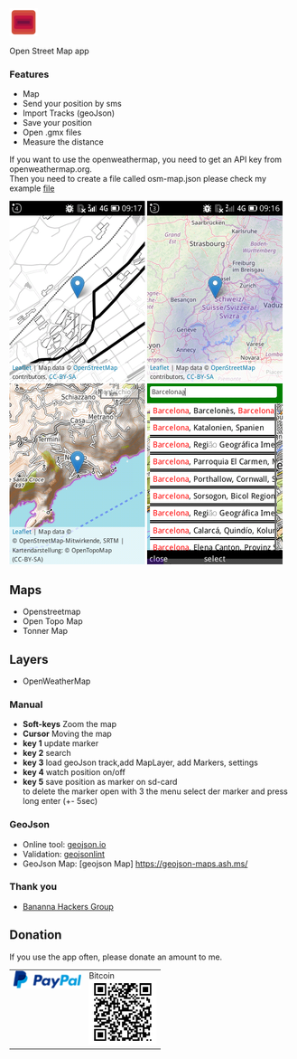 ![logo](/images/logo.png) 

Open Street Map app 

### Features
+ Map
+ Send your position by sms
+ Import Tracks (geoJson)
+ Save your position
+ Open .gmx files
+ Measure the distance

If you want to use the openweathermap, you need to get an API key from openweathermap.org.  
Then you need to create a file called osm-map.json please check my example [file](/osm-map.json)


![image-2](/images/image-2.png)
![image-2](/images/image-3.png)
![image-4](/images/image-4.png)
![image-4](/images/image-5.png)


## Maps
+ Openstreetmap
+ Open Topo Map
+ Tonner Map

## Layers
+ OpenWeatherMap

### Manual
+ **Soft-keys** Zoom the map
+ **Cursor** Moving the map
+ **key 1** update marker
+ **key 2** search
+ **key 3** load geoJson track,add MapLayer, add Markers, settings
+ **key 4** watch position on/off
+ **key 5** save position as marker on sd-card <br>
to delete the marker open with 3 the menu select der marker and press long enter (+- 5sec)


### GeoJson
+ Online tool: [geojson.io](http://geojson.io/#map=1/-55/228)
+ Validation: [geojsonlint](http://geojsonlint.com/)
+ GeoJson Map: [geojson Map] https://geojson-maps.ash.ms/


### Thank you
+ [Bananna Hackers Group](https://groups.google.com/forum/?utm_medium=email&utm_source=footer#!forum/bananahackers)

## Donation
If you use the app often, please donate an amount to me.
<br>
<table class="border-0"> 
  <tr class="border-0" >
    <td valign="top" class="border-0">
        <div>
            <a href="https://paypal.me/strukturart?locale.x=de_DE" target="_blank">
                <img src="/images/paypal.png" width="120px">
            </a>
        </div>
    </td>
    <td valign="top" class="border-0">
        <div>
            <div>Bitcoin</div>
            <img src="/images/bitcoin_rcv.png" width="120px">
        </div>
    </td>
  </tr>
 </table>


